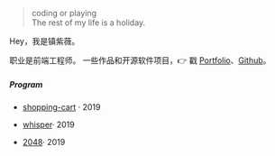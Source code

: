 > coding or playing  
> The rest of my life is a holiday.

Hey，我是镇紫薇。

职业是前端工程师。
一些作品和开源软件项目，👉 戳 [Portfolio](/portfolio)、[Github](http://github.com/spinachhh)。 


##### Program

- [shopping-cart][1] · 2019

- [whisper][2]· 2019

- [2048][3]· 2019

[1]: https://spinachhh.github.io/shopping-cart/dist/#/
[2]: https://spinachhh.github.io/vue-whisper/dist/index.html
[3]: https://spinachhh.github.io/2048





